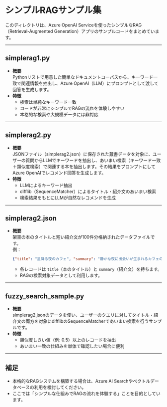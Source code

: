 # シンプルRAGサンプル集

このディレクトリは、Azure OpenAI Serviceを使ったシンプルなRAG（Retrieval-Augmented Generation）アプリのサンプルコードをまとめています。

---

## simplerag1.py

- **概要**  
  Pythonリストで用意した簡単なドキュメントコーパスから、キーワード一致で関連情報を抽出し、Azure OpenAI（LLM）にプロンプトとして渡して回答を生成します。
- **特徴**  
  - 検索は単純なキーワード一致
  - コードが非常にシンプルでRAGの流れを体験しやすい
  - 本格的な検索や大規模データには非対応

---

## simplerag2.py

- **概要**  
  JSONファイル（simplerag2.json）に保存された蔵書データを対象に、ユーザーの質問からLLMでキーワードを抽出し、あいまい検索（キーワード一致＋類似度検索）で関連する本を抽出します。その結果をプロンプトにしてAzure OpenAIでレコメンド回答を生成します。
- **特徴**  
  - LLMによるキーワード抽出
  - difflib（SequenceMatcher）によるタイトル・紹介文のあいまい検索
  - 検索結果をもとにLLMが自然なレコメンドを生成

---

## simplerag2.json

- **概要**  
  架空の本のタイトルと短い紹介文が100件分格納されたデータファイルです。  
  例：
  ```json
  {"title": "星降る夜のカフェ", "summary": "静かな夜に出会いが生まれるカフェの物語。"}
  ```
  - 各レコードは `title`（本のタイトル）と `summary`（紹介文）を持ちます。
  - RAGの検索対象データとして利用します。

---

## fuzzy_search_sample.py

- **概要**  
  simplerag2.jsonのデータを使い、ユーザーのクエリに対してタイトル・紹介文の両方を対象にdifflibのSequenceMatcherであいまい検索を行うサンプルです。
- **特徴**  
  - 類似度しきい値（例: 0.5）以上のレコードを抽出
  - あいまい一致の仕組みを単体で確認したい場合に便利

---

## 補足

- 本格的なRAGシステムを構築する場合は、Azure AI Searchやベクトルデータベースの利用を検討してください。
- ここでは「シンプルな仕組みでRAGの流れを体験する」ことを目的としています。